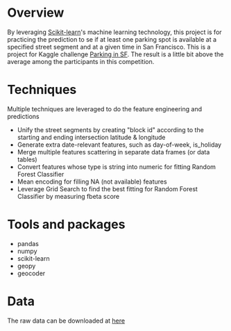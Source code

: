 # Overview
By leveraging [Scikit-learn](http://scikit-learn.org/)'s machine learning technology, this project is for practicing the prediction to se if at least one parking spot is available at a specified street segment and at a given time in San Francisco. This is a project for Kaggle challenge [Parking in SF](https://www.kaggle.com/c/parking-in-sf/). 
The result is a little bit above the average among the participants in this competition.

# Techniques
Multiple techniques are leveraged to do the feature engineering and predictions
* Unify the street segments by creating "block id" according to the starting and ending intersection latitude & longitude 
* Generate extra date-relevant features, such as day-of-week, is_holiday
* Merge multiple features scattering in separate data frames (or data tables)
* Convert features whose type is string into numeric for fitting Random Forest Classifier
* Mean encoding for filling NA (not available) features
* Leverage Grid Search to find the best fitting for Random Forest Classifier by measuring fbeta score

# Tools and packages
* pandas
* numpy
* scikit-learn
* geopy
* geocoder

# Data
The raw data can be downloaded at [here](https://www.kaggle.com/c/parking-in-sf/data)

